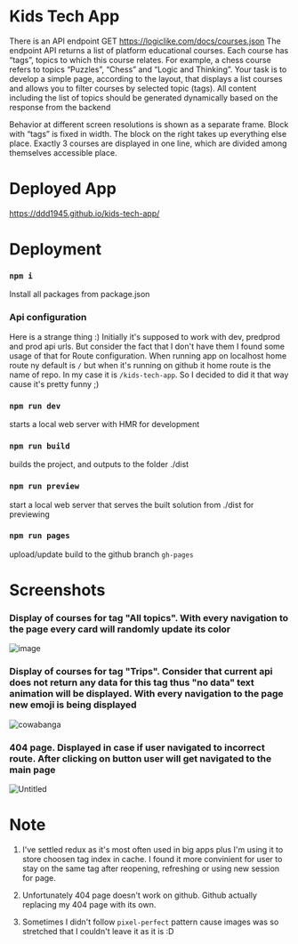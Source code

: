 # Kids Tech App

There is an API endpoint
GET https://logiclike.com/docs/courses.json
The endpoint API returns a list of platform educational courses. Each course
has “tags”, topics to which this course relates. For example, a chess course refers to
topics “Puzzles”, “Chess” and “Logic and Thinking”.
Your task is to develop a simple page, according to the layout, that displays a list
courses and allows you to filter courses by selected topic (tags). All content
including the list of topics should be generated dynamically based on the response from the backend

Behavior at different screen resolutions is shown as a separate frame. Block with
“tags” is fixed in width. The block on the right takes up everything else
place. Exactly 3 courses are displayed in one line, which are divided among themselves
accessible place.


# Deployed App
https://ddd1945.github.io/kids-tech-app/


# Deployment

### `npm i`

Install all packages from package.json

### Api configuration

Here is a strange thing :) Initially it's supposed to work with dev, predprod and prod api urls. But consider the fact that I don't have them I found some usage of that for Route configuration. When running app on localhost home route ny default is `/` but when it's running on github it home route is the name of repo. In my case it is `/kids-tech-app`. So I decided to did it that way cause it's pretty funny ;)

### `npm run dev`

starts a local web server with HMR for development

### `npm run build`

builds the project, and outputs to the folder ./dist

### `npm run preview`

start a local web server that serves the built solution from ./dist for previewing

### `npm run pages`

upload/update build to the github branch `gh-pages`


# Screenshots

### Display of courses for tag "All topics". With every navigation to the page every card will randomly update its color

![image](https://github.com/Ddd1945/kids-tech-app/assets/88478851/8ed9fb5a-5a83-4dc1-882c-9efb2275af9e)


### Display of courses for tag "Trips". Consider that current api does not return any data for this tag thus "no data" text animation will be displayed. With every navigation to the page new emoji is being displayed

![cowabanga](https://github.com/Ddd1945/kids-tech-app/assets/88478851/48226452-70de-495e-b049-9882f9ce885a)


### 404 page. Displayed in case if user navigated to incorrect route. After clicking on button user will get navigated to the main page

![Untitled](https://github.com/Ddd1945/kids-tech-app/assets/88478851/1308860e-b742-4650-9c86-470d1ee9c9cd)


# Note

1. I've settled redux as it's most often used in big apps plus I'm using it to store choosen tag index in cache. I found it more convinient for user to stay on the same tag after reopening, refreshing or using new session for page.
   
3. Unfortunately 404 page doesn't work on github. Github actually replacing my 404 page with its own.

4. Sometimes I didn't follow `pixel-perfect` pattern cause images was so stretched that I couldn't leave it as it is :D
